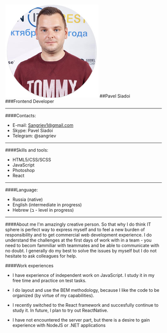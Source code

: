 ![Siadoi Pavel](ava.jpg)
##Pavel Siadoi   
###Frontend Developer
___
####Contacts:
- E-mail: Sangriev1@gmail.com
- Skype: Pavel Siadoi
- Telegram: @sangriev
___
####Skills and tools:
- HTML5/CSS/SCSS 
- JavaScript
- Photoshop
- React
___
####Language:
- Russia (native)
- English (intermediate in progress)
- Hebrew (ב - level in progress)
___

####About me
I'm amazingly creative person. So that why I do think IT sphere is perfect way to express myself and to feel a new burden of responsibility and to get commercial web development experience. I do understand the challenges at the first days of work with in a team - you need to becom fammiliar with teammates and be able to communicate with no doubt. I generally do my best to solve the issues by myself but I do not hesitate to ask colleagues for help.

####Work experiences
- I have experience of independent work on JavaScript. I study it in my free time and practice on test tasks.

- I do layout and use the BEM methodology, because I like the code to be organized (by virtue of my capabilities).

- I recently switched to the React framework and succesfully continue to study it. In future, I plan to try out ReactNative.

- I have not encountered the server part, but there is a desire to gain experience with NodeJS or .NET applications
